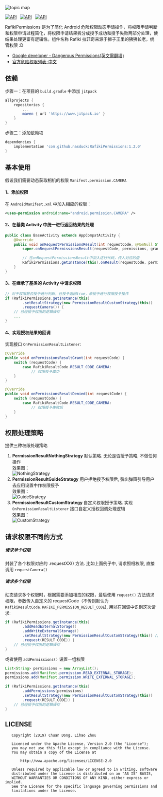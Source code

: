 ![topic map](https://github.com/nasduck/RafikiPermissions/blob/dev/art/topic%20map.png?raw=true)

[![API](https://img.shields.io/badge/RafikiPermissions-v1.2.0-brightgreen.svg?style=flat)](https://android-arsenal.com/api?level=14)&ensp;
[![API](https://img.shields.io/badge/API-14%2B-brightgreen.svg?style=flat)](https://android-arsenal.com/api?level=14)&ensp;
[![API](https://img.shields.io/badge/License-Apche2.0-brightgreen.svg?style=flat)](https://github.com/nasduck/AfikiPermissions/blob/master/LICENSE)

RafikiPermissions 是为了简化 Android 危险权限动态申请操作，将权限申请判断和权限申请过程简化，将权限申请结果拆分成授予成功和授予失败两部分处理，使结果处理更富有逻辑性。组件名称 Rafiki 拉菲奇来源于狮子王里的狒狒长老，统管权限 :D

* [Google developer - Dangerous Permissions(英文需翻墙)](https://developer.android.com/guide/topics/permissions/overview#permission-groups)
* [官方危险权限列表-中文](https://developer.android.google.cn/guide/topics/permissions/overview#permission-groups)

## 依赖
步骤一：在项目的 `build.gradle` 中添加 `jitpack`

```gradle
allprojects {
	repositories {
		...
		maven { url 'https://www.jitpack.io' }
	}
}
```

步骤二：添加依赖项

```gradle
dependencies {
    implementation 'com.github.nasduck:RafikiPermissions:1.2.0'
}
```

## 基本使用

假设我们需要动态获取相机的权限 `Manifest.permission.CAMERA`

#### 1、添加权限

在 `AndroidManifest.xml` 中加入相应的权限：

```xml
<uses-permission android:name="android.permission.CAMERA" />
```

#### 2、在基类 Activity 中统一进行返回结果的处理

```java
public class BaseActivity extends AppCompatActivity {
    @Override
    public void onRequestPermissionsResult(int requestCode, @NonNull String[] permissions, @NonNull int[] grantResults) {
        super.onRequestPermissionsResult(requestCode, permissions, grantResults);
	
        // 在onRequestPermissionsResult中加入这行代码，传入对应的值
        RafikiPermissions.getInstance(this).onResult(requestCode, permissions, grantResults);
    }
}
```

#### 3、在继承了基类的 Activity 中请求权限

```java
// 对于权限是否授予进行判断，已授予返回true，未授予进行权限授予操作
if (RafikiPermissions.getInstance(this)
        .setResultStrategy(new PermissionResultCustomStrategy(this))    // 设置自定义的权限授予结果处理策略, 也有其他2种预定义策略
        .requestCamera()) {
    // 已经授予权限的逻辑操作
    ...
}
```

#### 4、实现授权结果的回调

实现接口 `OnPermissionResultListener`:

```java
@Override   
public void onPermissionsResultGrant(int requestCode) {
    switch (requestCode) {
        case RafikiResultCode.RESULT_CODE_CAMERA:
            // 权限授予成功
    }
}

@Override   
public void onPermissionsResultDenied(int requestCode) {
    switch (requestCode) {
        case RafikiResultCode.RESULT_CODE_CAMERA:
            // 权限授予失败后
    }
}
```

## 权限处理策略

提供三种权限处理策略

1. **PermissionResultNothingStrategy** 默认策略. 无论是否授予策略, 不做任何操作   
效果图：   
![NothingStrategy](https://github.com/nasduck/RafikiPermissions/blob/dev/art/NothingStrategy.gif?raw=true)
2. **PermissionResultGuideStrategy** 用户拒绝授予权限后, 弹出弹窗引导用户去应用设置中作权限授予   
效果图：   
![GuideStrategy](https://github.com/nasduck/RafikiPermissions/blob/dev/art/GuideStrategy.gif?raw=true)
3. **PermissionResultCustomStrategy** 自定义权限授予策略. 实现 `OnPermissionResultListener` 接口自定义授权回调处理逻辑   
效果图：   
![CustomStrategy](https://github.com/nasduck/RafikiPermissions/blob/dev/art/CustomStrategy.gif?raw=true)

## 请求权限不同的方式

##### 请求单个权限

封装了各个权限对应的 .requestXX() 方法. 比如上面例子中, 请求照相权限, 直接调用 `requestCamera()`

##### 请求多个权限

动态请求多个权限时，根据需要添加相应的权限，最后使用 `request()` 方法请求权限，参数传入自定义的 requestCode（不传则默认为`RafikiResultCode.RAFIKI_PERMISSION_RESULT_CODE`), 用以在回调中识别这次请求:

```java
if (RafikiPermissions.getInstance(this)
        .addReadExternalStorage()
        .addWriteExternalStorage()
        .setResultStrategy(new PermissionResultCustomStrategy(this)) // 设置自定义的权限授予结果处理策略
        .request(RESULT_CODE)) {
    // 已经授予权限的逻辑操作
}
```

或者使用 `addPermissions()` 设置一组权限

```java
List<String> permissions = new ArrayList();
permissions.add(Manifest.permission.READ_EXTERNAL_STORAGE);
permissions.add(Manifest.permission.WRITE_EXTERNAL_STORAGE);
        
if (RafikiPermissions.getInstance(this)
        .addPermissions(permissions)
        .setResultStrategy(new PermissionResultCustomStrategy(this))
        .request(RESULT_CODE)) {
    // 已经授予权限的逻辑操作
}
```

## LICENSE
```
   Copyright (2019) Chuan Dong, Lihao Zhou

   Licensed under the Apache License, Version 2.0 (the "License");
   you may not use this file except in compliance with the License.
   You may obtain a copy of the License at

       http://www.apache.org/licenses/LICENSE-2.0

   Unless required by applicable law or agreed to in writing, software
   distributed under the License is distributed on an "AS IS" BASIS,
   WITHOUT WARRANTIES OR CONDITIONS OF ANY KIND, either express or implied.
   See the License for the specific language governing permissions and
   limitations under the License.
```
